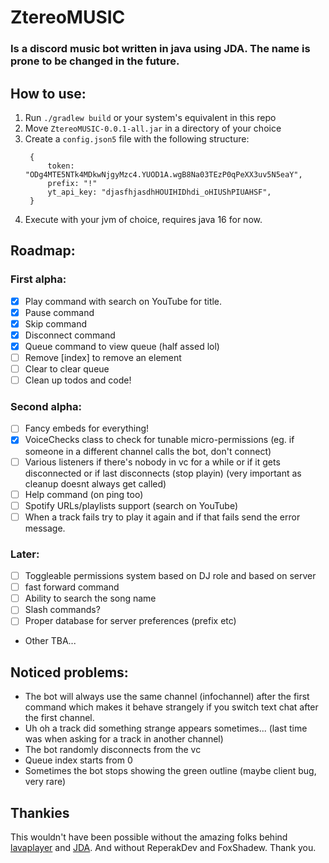 # ZtereoMUSIC
### Is a discord music bot written in java using JDA. The name is prone to be changed in the future.

## How to use:
1. Run `./gradlew build` or your system's equivalent in this repo
2. Move `ZtereoMUSIC-0.0.1-all.jar` in a directory of your choice
3. Create a `config.json5` file with the following structure:
   ```json5
    {
        token: "ODg4MTE5NTk4MDkwNjgyMzc4.YUOD1A.wgB8Na03TEzP0qPeXX3uv5N5eaY", 
        prefix: "!"
        yt_api_key: "djasfhjasdhHOUIHIDhdi_oHIUShPIUAHSF",
    }
    ```
4. Execute with your jvm of choice, requires java 16 for now.

## Roadmap:
### First alpha:
- [x] Play command with search on YouTube for title.
- [x] Pause command
- [x] Skip command
- [x] Disconnect command
- [x] Queue command to view queue (half assed lol)
- [ ] Remove [index] to remove an element
- [ ] Clear to clear queue
- [ ] Clean up todos and code!

### Second alpha:
- [ ] Fancy embeds for everything!
- [x] VoiceChecks class to check for tunable micro-permissions (eg. if someone in a different channel calls the bot, don't connect)
- [ ] Various listeners if there's nobody in vc for a while or if it gets disconnected or if last disconnects (stop playin) (very important as cleanup doesnt always get called)
- [ ] Help command (on ping too)
- [ ] Spotify URLs/playlists support (search on YouTube)
- [ ] When a track fails try to play it again and if that fails send the error message.

### Later:
- [ ] Toggleable permissions system based on DJ role and based on server
- [ ] fast forward command
- [ ] Ability to search the song name
- [ ] Slash commands? 
- [ ] Proper database for server preferences (prefix etc)
- Other TBA...

## Noticed problems:
- The bot will always use the same channel (infochannel) after the first command which makes it behave strangely if you switch text chat after the first channel.
- Uh oh a track did something strange appears sometimes... (last time was when asking for a track in another channel)
- The bot randomly disconnects from the vc
- Queue index starts from 0
- Sometimes the bot stops showing the green outline (maybe client bug, very rare)

## Thankies
This wouldn't have been possible without the amazing folks behind [lavaplayer](https://github.com/sedmelluq/lavaplayer) and [JDA](https://github.com/DV8FromTheWorld/JDA).
And without ReperakDev and FoxShadew. Thank you.